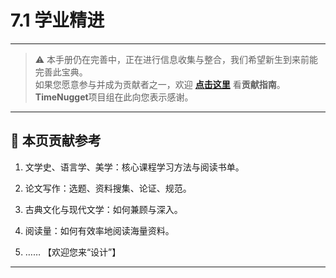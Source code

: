 # 7.1 学业精进

---

> ⚠️ 本手册仍在完善中，正在进行信息收集与整合，我们希望新生到来前能完善此宝典。  
> 如果您愿意参与并成为贡献者之一，欢迎 **[点击这里](/CONTRIBUTING)** 看**贡献指南**。  
> **TimeNugget**项目组在此向您表示感谢。  

---

## 📌 本页贡献参考

1. 文学史、语言学、美学：核心课程学习方法与阅读书单。

2. 论文写作：选题、资料搜集、论证、规范。

3. 古典文化与现代文学：如何兼顾与深入。

4. 阅读量：如何有效率地阅读海量资料。

5. ……  【欢迎您来“设计”】

---
